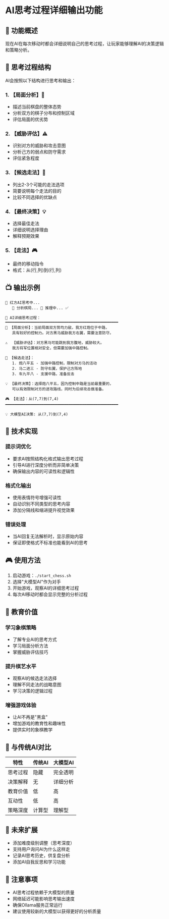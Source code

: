 # AI思考过程详细输出功能

## 🧠 功能概述

现在AI在每次移动时都会详细说明自己的思考过程，让玩家能够理解AI的决策逻辑和策略分析。

## 🎯 思考过程结构

AI会按照以下结构进行思考和输出：

### 1. 【局面分析】🎯
- 描述当前棋盘的整体态势
- 分析双方的棋子分布和控制区域
- 评估局面的优劣势

### 2. 【威胁评估】⚠️
- 识别对方的威胁和攻击意图
- 分析己方的弱点和防守需求
- 评估紧急程度

### 3. 【候选走法】🤔
- 列出2-3个可能的走法选项
- 简要说明每个走法的目的
- 比较不同选择的优缺点

### 4. 【最终决策】💡
- 选择最佳走法
- 详细说明选择理由
- 解释预期效果

### 5. 【走法】🎮
- 最终的移动指令
- 格式：从(行,列)到(行,列)

## 📺 输出示例

```
🤖 红方AI思考中...
   🧠 分析棋局... 🎯 推理中... ✅

🧠 AI详细思考过程：
━━━━━━━━━━━━━━━━━━━━━━━━━━━━━━━━━━━━━━━━━━━━━━━━━━
🎯 【局面分析】：当前局面双方势均力敌，我方红炮位于中路，
   具有较好的控制力。对方黑马威胁我方右翼，需要注意防守。

⚠️  【威胁评估】：对方黑马可能跳到我方腹地，威胁较大。
   我方将军位置相对安全，但需要加强中路控制。

🤔 【候选走法】：
   1. 炮八平五 - 加强中路控制，限制对方马的活动
   2. 马二进三 - 防守右翼，保护己方阵地
   3. 车九平八 - 支援中路，准备反击

💡 【最终决策】：选择炮八平五，因为控制中路是当前最重要的，
   可以有效限制对方的进攻路线，同时为后续攻击做准备。

🎮 【走法】：从(7,7)到(7,4)
━━━━━━━━━━━━━━━━━━━━━━━━━━━━━━━━━━━━━━━━━━━━━━━━━━

💡 大模型AI决策: 从(7,7)到(7,4)
```

## 🔧 技术实现

### 提示词优化
- 要求AI按照结构化格式输出思考过程
- 引导AI进行深度分析而非简单决策
- 确保输出内容的可读性和逻辑性

### 格式化输出
- 使用表情符号增强可读性
- 自动识别不同类型的思考内容
- 添加分隔线和缩进提升视觉效果

### 错误处理
- 当AI回复无法解析时，显示原始内容
- 保证即使格式不标准也能看到AI的思考

## 🎮 使用方法

1. 启动游戏：`./start_chess.sh`
2. 选择"大模型AI"作为对手
3. 开始游戏，观察AI的详细思考过程
4. 每次AI移动时都会显示完整的分析过程

## 🎯 教育价值

### 学习象棋策略
- 了解专业AI的思考方式
- 学习局面分析方法
- 掌握威胁评估技巧

### 提升棋艺水平
- 观察AI的候选走法选择
- 理解不同走法的战略意图
- 学习决策的逻辑过程

### 增强游戏体验
- 让AI不再是"黑盒"
- 增加游戏的教育性和趣味性
- 提供实时的象棋教学

## 🔄 与传统AI对比

| 特性 | 传统AI | 大模型AI |
|------|--------|----------|
| 思考过程 | 隐藏 | 完全透明 |
| 决策解释 | 无 | 详细分析 |
| 教育价值 | 低 | 高 |
| 互动性 | 低 | 高 |
| 策略深度 | 计算型 | 理解型 |

## 🚀 未来扩展

- 添加难度级别调整（思考深度）
- 支持用户询问AI为什么这样走
- 记录AI思考历史，供复盘分析
- 添加AI自我反思和学习功能

## 📝 注意事项

- AI思考过程依赖于大模型的质量
- 网络延迟可能影响思考输出速度
- 确保Ollama服务正常运行
- 建议使用较新的大模型以获得更好的分析质量